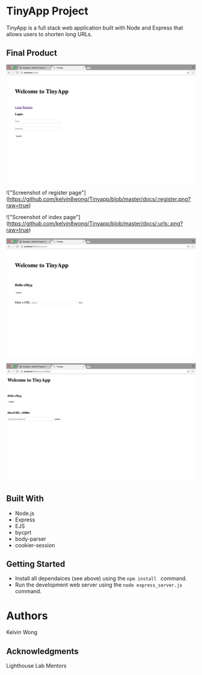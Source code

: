 # TinyApp Project

TinyApp is a full stack web application built with Node and Express that allows users to shorten long URLs.

## Final Product
!["Screenshot of root page"](https://github.com/kelvin8wong/Tinyapp/blob/master/docs/:.png?raw=true)

!["Screenshot of register page"] (https://github.com/kelvin8wong/Tinyapp/blob/master/docs/:register.png?raw=true)

!["Screenshot of index page"] (https://github.com/kelvin8wong/Tinyapp/blob/master/docs/:urls:.png?raw=true)

!["Screenshot of add-new-URL page"](https://github.com/kelvin8wong/Tinyapp/blob/master/docs/:urls:new.png?raw=true)

!["Screenshot of update page"](https://github.com/kelvin8wong/Tinyapp/blob/master/docs/:urls:(id).png?raw=true)

## Built With

- Node.js
- Express
- EJS
- bycprt
- body-parser
- cookier-session

## Getting Started

- Install all dependaices (see above) using the `npm install ` command. 
- Run the development web server using the `node express_server.js` command.

# Authors
Kelvin Wong 

## Acknowledgments
Lighthouse Lab Mentors